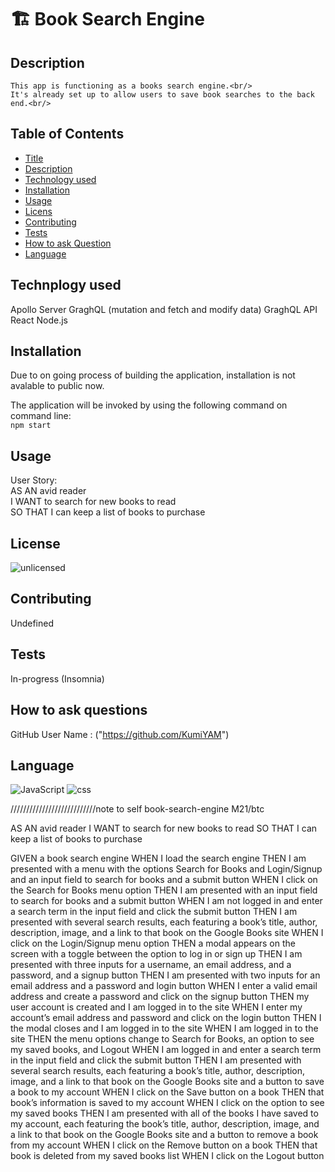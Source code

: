 
# 🏗️ Book Search Engine
## Description

    This app is functioning as a books search engine.<br/>
    It's already set up to allow users to save book searches to the back end.<br/>
     
## Table of Contents

- [Title](#title)
- [Description](#description)
- [Technology used](#technology)
- [Installation](#installation)
- [Usage](#usage)
- [Licens](#license)
- [Contributing](#contributing)
- [Tests](#tests)
- [How to ask Question](#Questions)
- [Language](#language)

## Technplogy used
   Apollo Server
   GraghQL (mutation and fetch and modify data)
   GraghQL API
   React
   Node.js

## Installation
   Due to on going process of building the application, installation is not avalable to public now.<br/>

   The application will be invoked by using the following command on command line:<br/>
   `npm start`

## Usage
User Story:<br/>
AS AN avid reader<br/>
I WANT to search for new books to read<br/>
SO THAT I can keep a list of books to purchase

## License
![unlicensed](https://img.shields.io/badge/unlicense-%24%7Blicense%7D-green)


## Contributing
Undefined

## Tests
In-progress (Insomnia)

## How to ask questions
GitHub User Name :  ("https://github.com/KumiYAM")

## Language
<!-- ![JavaScript](https://img.shields.io/badge/ -->
![JavaScript](https://img.shields.io/badge/Language-JavaScript-yellow)
![css](https://img.shields.io/badge/Language-css-blue)




///////////////////////////note to self
book-search-engine
M21/btc

AS AN avid reader
I WANT to search for new books to read
SO THAT I can keep a list of books to purchase


GIVEN a book search engine
WHEN I load the search engine
THEN I am presented with a menu with the options Search for Books and Login/Signup and an input field to search for books and a submit button
WHEN I click on the Search for Books menu option
THEN I am presented with an input field to search for books and a submit button
WHEN I am not logged in and enter a search term in the input field and click the submit button
THEN I am presented with several search results, each featuring a book’s title, author, description, image, and a link to that book on the Google Books site
WHEN I click on the Login/Signup menu option
THEN a modal appears on the screen with a toggle between the option to log in or sign up
THEN I am presented with three inputs for a username, an email address, and a password, and a signup button
THEN I am presented with two inputs for an email address and a password and login button
WHEN I enter a valid email address and create a password and click on the signup button
THEN my user account is created and I am logged in to the site
WHEN I enter my account’s email address and password and click on the login button
THEN I the modal closes and I am logged in to the site
WHEN I am logged in to the site
THEN the menu options change to Search for Books, an option to see my saved books, and Logout
WHEN I am logged in and enter a search term in the input field and click the submit button
THEN I am presented with several search results, each featuring a book’s title, author, description, image, and a link to that book on the Google Books site and a button to save a book to my account
WHEN I click on the Save button on a book
THEN that book’s information is saved to my account
WHEN I click on the option to see my saved books
THEN I am presented with all of the books I have saved to my account, each featuring the book’s title, author, description, image, and a link to that book on the Google Books site and a button to remove a book from my account
WHEN I click on the Remove button on a book
THEN that book is deleted from my saved books list
WHEN I click on the Logout button
